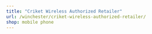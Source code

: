 ```yaml
---
title: "Criket Wireless Authorized Retailer"
url: /winchester/criket-wireless-authorized-retailer/
shop: mobile phone
---
```

